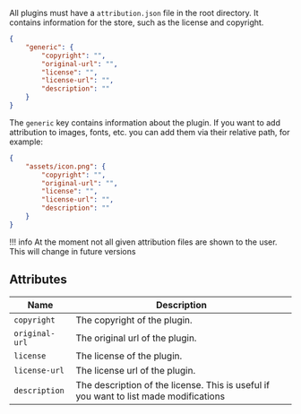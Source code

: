 All plugins must have a `attribution.json` file in the root directory. It contains information for the store, such as the license and copyright.

```json
{
    "generic": {
        "copyright": "",
        "original-url": "",
        "license": "",
        "license-url": "",
        "description": ""
    }
}
```
The `generic` key contains information about the plugin. If you want to add attribution to images, fonts, etc. you can add them via their relative path, for example:

```json
{
    "assets/icon.png": {
        "copyright": "",
        "original-url": "",
        "license": "",
        "license-url": "",
        "description": ""
    }
}
```

!!! info
    At the moment not all given attribution files are shown to the user.  
    This will change in future versions

## Attributes
|Name|Description|
|---|---|
|`copyright`|The copyright of the plugin.|
|`original-url`|The original url of the plugin.|
|`license`|The license of the plugin.|
|`license-url`|The license url of the plugin.|
|`description`|The description of the license. This is useful if you want to list made modifications|